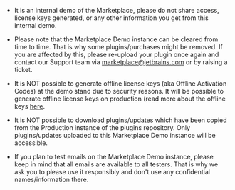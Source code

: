 [//]: # (title: Marketplace Demo instance limitations)


* It is an internal demo of the Marketplace, please do not share access, license keys generated, or any other information you get from this internal demo.


* Please note that the Marketplace Demo instance can be cleared from time to time. That is why some plugins/purchases might be removed. If you are affected by this, please re-upload your plugin once again and contact our Support team via marketplace@jetbrains.com or by raising a ticket.


* It is <control>NOT</control> possible to generate offline license keys (aka Offline Activation Codes) at the demo stand due to security reasons. It will be possible to generate offline license keys on production (read more about the offline keys [here](https://sales.jetbrains.com/hc/en-gb/articles/207240825-How-do-I-manage-and-distribute-licenses-within-my-organization-).


* It is <control>NOT</control> possible to download plugins/updates which have been copied from the Production instance of the plugins repository. Only plugins/updates uploaded to this Marketplace Demo instance will be accessible.


* If you plan to test emails on the Marketplace Demo instance, please keep in mind that all emails are available to all testers. That is why we ask you to please use it responsibly and don't use any confidential names/information there.

